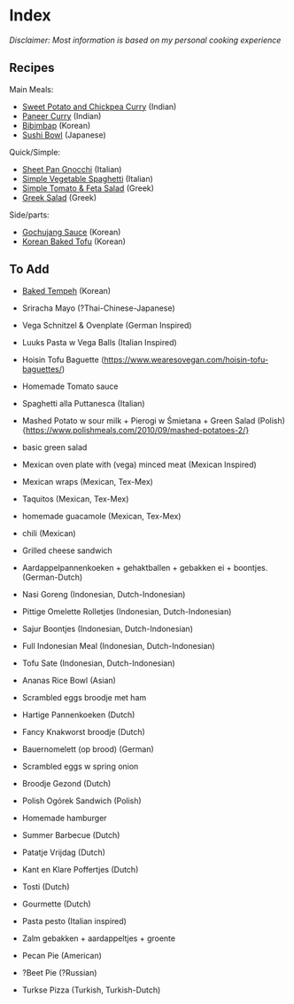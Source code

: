 # Index
*Disclaimer: Most information is based on my personal cooking experience*

## Recipes

Main Meals:
- [Sweet Potato and Chickpea Curry](/recipes/sweet-potato-and-chickpea-curry.md) (Indian)
- [Paneer Curry](/recipes/paneer-curry.md) (Indian)
- [Bibimbap](/recipes/bibimbap.md) (Korean)
- [Sushi Bowl](/recipes/sushibowl.md) (Japanese)
  
Quick/Simple:
- [Sheet Pan Gnocchi](/recipes/sheet-pan-gnocchi.md) (Italian)
- [Simple Vegetable Spaghetti](/recipes/simple-vegetable-spaghetti.md) (Italian)
- [Simple Tomato & Feta Salad](/recipes/simple-tomato-feta-salad.md) (Greek)
- [Greek Salad](/recipes/greek-salad.md) (Greek)

Side/parts:
- [Gochujang Sauce](/recipes/gochujang-sauce.md) (Korean)
- [Korean Baked Tofu](/recipes/baked-tofu.md) (Korean)

## To Add
- [Baked Tempeh](/recipes/baked-tempeh.md) (Korean)
- Sriracha Mayo (?Thai-Chinese-Japanese)
- Vega Schnitzel & Ovenplate (German Inspired)
- Luuks Pasta w Vega Balls (Italian Inspired)

- Hoisin Tofu Baguette (https://www.wearesovegan.com/hoisin-tofu-baguettes/)
- Homemade Tomato sauce
- Spaghetti alla Puttanesca (Italian)
- Mashed Potato w sour milk + Pierogi w Śmietana + Green Salad (Polish) {https://www.polishmeals.com/2010/09/mashed-potatoes-2/}
- basic green salad
- Mexican oven plate with (vega) minced meat (Mexican Inspired)
- Mexican wraps (Mexican, Tex-Mex)
- Taquitos (Mexican, Tex-Mex)
- homemade guacamole (Mexican, Tex-Mex)
- chili (Mexican)
- Grilled cheese sandwich 
- Aardappelpannenkoeken + gehaktballen + gebakken ei + boontjes. (German-Dutch)
- Nasi Goreng (Indonesian, Dutch-Indonesian) 
- Pittige Omelette Rolletjes (Indonesian, Dutch-Indonesian)
- Sajur Boontjes (Indonesian, Dutch-Indonesian)
- Full Indonesian Meal (Indonesian, Dutch-Indonesian)
- Tofu Sate (Indonesian, Dutch-Indonesian) 
- Ananas Rice Bowl (Asian)

- Scrambled eggs broodje met ham
- Hartige Pannenkoeken (Dutch)
- Fancy Knakworst broodje (Dutch)
- Bauernomelett (op brood) (German)
- Scrambled eggs w spring onion
- Broodje Gezond (Dutch)
- Polish Ogórek Sandwich (Polish)
- Homemade hamburger 

- Summer Barbecue (Dutch)
- Patatje Vrijdag (Dutch)
- Kant en Klare Poffertjes (Dutch)
- Tosti (Dutch)
- Gourmette (Dutch)
- Pasta pesto (Italian inspired)
- Zalm gebakken + aardappeltjes + groente
- Pecan Pie (American)
- ?Beet Pie (?Russian)
- Turkse Pizza (Turkish, Turkish-Dutch)
